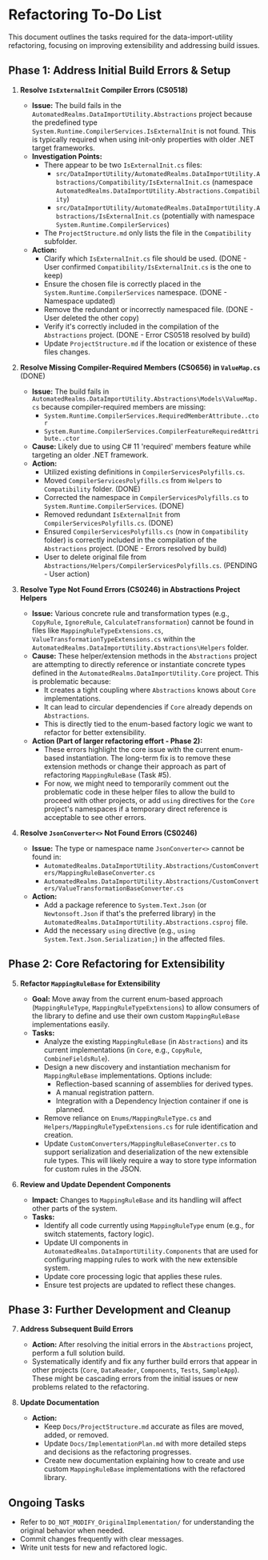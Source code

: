 # Refactoring To-Do List

This document outlines the tasks required for the data-import-utility refactoring, focusing on improving extensibility and addressing build issues.

## Phase 1: Address Initial Build Errors & Setup

1.  **Resolve `IsExternalInit` Compiler Errors (CS0518)**
    *   **Issue:** The build fails in the `AutomatedRealms.DataImportUtility.Abstractions` project because the predefined type `System.Runtime.CompilerServices.IsExternalInit` is not found. This is typically required when using init-only properties with older .NET target frameworks.
    *   **Investigation Points:**
        *   There appear to be two `IsExternalInit.cs` files:
            *   `src/DataImportUtility/AutomatedRealms.DataImportUtility.Abstractions/Compatibility/IsExternalInit.cs` (namespace `AutomatedRealms.DataImportUtility.Abstractions.Compatibility`)
            *   `src/DataImportUtility/AutomatedRealms.DataImportUtility.Abstractions/IsExternalInit.cs` (potentially with namespace `System.Runtime.CompilerServices`)
        *   The `ProjectStructure.md` only lists the file in the `Compatibility` subfolder.
    *   **Action:**
        *   Clarify which `IsExternalInit.cs` file should be used. (DONE - User confirmed `Compatibility/IsExternalInit.cs` is the one to keep)
        *   Ensure the chosen file is correctly placed in the `System.Runtime.CompilerServices` namespace. (DONE - Namespace updated)
        *   Remove the redundant or incorrectly namespaced file. (DONE - User deleted the other copy)
        *   Verify it's correctly included in the compilation of the `Abstractions` project. (DONE - Error CS0518 resolved by build)
        *   Update `ProjectStructure.md` if the location or existence of these files changes.

2.  **Resolve Missing Compiler-Required Members (CS0656) in `ValueMap.cs`** (DONE)
    *   **Issue:** The build fails in `AutomatedRealms.DataImportUtility.Abstractions\Models\ValueMap.cs` because compiler-required members are missing:
        *   `System.Runtime.CompilerServices.RequiredMemberAttribute..ctor`
        *   `System.Runtime.CompilerServices.CompilerFeatureRequiredAttribute..ctor`
    *   **Cause:** Likely due to using C# 11 'required' members feature while targeting an older .NET framework.
    *   **Action:**
        *   Utilized existing definitions in `CompilerServicesPolyfills.cs`.
        *   Moved `CompilerServicesPolyfills.cs` from `Helpers` to `Compatibility` folder. (DONE)
        *   Corrected the namespace in `CompilerServicesPolyfills.cs` to `System.Runtime.CompilerServices`. (DONE)
        *   Removed redundant `IsExternalInit` from `CompilerServicesPolyfills.cs`. (DONE)
        *   Ensured `CompilerServicesPolyfills.cs` (now in `Compatibility` folder) is correctly included in the compilation of the `Abstractions` project. (DONE - Errors resolved by build)
        *   User to delete original file from `Abstractions/Helpers/CompilerServicesPolyfills.cs`. (PENDING - User action)

3.  **Resolve Type Not Found Errors (CS0246) in Abstractions Project Helpers**
    *   **Issue:** Various concrete rule and transformation types (e.g., `CopyRule`, `IgnoreRule`, `CalculateTransformation`) cannot be found in files like `MappingRuleTypeExtensions.cs`, `ValueTransformationTypeExtensions.cs` within the `AutomatedRealms.DataImportUtility.Abstractions\Helpers` folder.
    *   **Cause:** These helper/extension methods in the `Abstractions` project are attempting to directly reference or instantiate concrete types defined in the `AutomatedRealms.DataImportUtility.Core` project. This is problematic because:
        *   It creates a tight coupling where `Abstractions` knows about `Core` implementations.
        *   It can lead to circular dependencies if `Core` already depends on `Abstractions`.
        *   This is directly tied to the enum-based factory logic we want to refactor for better extensibility.
    *   **Action (Part of larger refactoring effort - Phase 2):**
        *   These errors highlight the core issue with the current enum-based instantiation. The long-term fix is to remove these extension methods or change their approach as part of refactoring `MappingRuleBase` (Task #5).
        *   For now, we might need to temporarily comment out the problematic code in these helper files to allow the build to proceed with other projects, or add `using` directives for the `Core` project's namespaces if a temporary direct reference is acceptable to see other errors.

4.  **Resolve `JsonConverter<>` Not Found Errors (CS0246)**
    *   **Issue:** The type or namespace name `JsonConverter<>` cannot be found in:
        *   `AutomatedRealms.DataImportUtility.Abstractions/CustomConverters/MappingRuleBaseConverter.cs`
        *   `AutomatedRealms.DataImportUtility.Abstractions/CustomConverters/ValueTransformationBaseConverter.cs`
    *   **Action:**
        *   Add a package reference to `System.Text.Json` (or `Newtonsoft.Json` if that's the preferred library) in the `AutomatedRealms.DataImportUtility.Abstractions.csproj` file.
        *   Add the necessary `using` directive (e.g., `using System.Text.Json.Serialization;`) in the affected files.

## Phase 2: Core Refactoring for Extensibility

5.  **Refactor `MappingRuleBase` for Extensibility**
    *   **Goal:** Move away from the current enum-based approach (`MappingRuleType`, `MappingRuleTypeExtensions`) to allow consumers of the library to define and use their own custom `MappingRuleBase` implementations easily.
    *   **Tasks:**
        *   Analyze the existing `MappingRuleBase` (in `Abstractions`) and its current implementations (in `Core`, e.g., `CopyRule`, `CombineFieldsRule`).
        *   Design a new discovery and instantiation mechanism for `MappingRuleBase` implementations. Options include:
            *   Reflection-based scanning of assemblies for derived types.
            *   A manual registration pattern.
            *   Integration with a Dependency Injection container if one is planned.
        *   Remove reliance on `Enums/MappingRuleType.cs` and `Helpers/MappingRuleTypeExtensions.cs` for rule identification and creation.
        *   Update `CustomConverters/MappingRuleBaseConverter.cs` to support serialization and deserialization of the new extensible rule types. This will likely require a way to store type information for custom rules in the JSON.

6.  **Review and Update Dependent Components**
    *   **Impact:** Changes to `MappingRuleBase` and its handling will affect other parts of the system.
    *   **Tasks:**
        *   Identify all code currently using `MappingRuleType` enum (e.g., for switch statements, factory logic).
        *   Update UI components in `AutomatedRealms.DataImportUtility.Components` that are used for configuring mapping rules to work with the new extensible system.
        *   Update core processing logic that applies these rules.
        *   Ensure test projects are updated to reflect these changes.

## Phase 3: Further Development and Cleanup

7.  **Address Subsequent Build Errors**
    *   **Action:** After resolving the initial errors in the `Abstractions` project, perform a full solution build.
    *   Systematically identify and fix any further build errors that appear in other projects (`Core`, `DataReader`, `Components`, `Tests`, `SampleApp`). These might be cascading errors from the initial issues or new problems related to the refactoring.

8.  **Update Documentation**
    *   **Action:**
        *   Keep `Docs/ProjectStructure.md` accurate as files are moved, added, or removed.
        *   Update `Docs/ImplementationPlan.md` with more detailed steps and decisions as the refactoring progresses.
        *   Create new documentation explaining how to create and use custom `MappingRuleBase` implementations with the refactored library.

## Ongoing Tasks

*   Refer to `DO_NOT_MODIFY_OriginalImplementation/` for understanding the original behavior when needed.
*   Commit changes frequently with clear messages.
*   Write unit tests for new and refactored logic.
